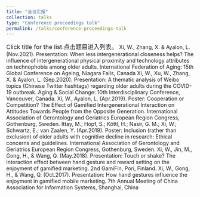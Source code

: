 ```yaml
---
title: "会议汇报"
collection: talks
type: "Conference proceedings talk"
permalink: /talks/conference-proceedings-talk
---
```

<span style="font-size:16px;">
Click title for the list.点击题目进入列表。

<span style="font-size:14px;">
Xi, W., Zhang, X. & Ayalon, L. (Nov.2021). Presentation: When less intergenerational closeness helps? The influence of intergenerational physical proximity and technology attributes on technophobia among older adults. International Federation of Aging: 15th Global Conference on Ageing, Niagara Falls, Canada

<span style="font-size:14px;">
Xi, W., Xu, W., Zhang, X. & Ayalon, L. (Sep.2020). Presentation: A thematic analysis of Weibo topics (Chinese Twitter hashtags) regarding older adults during the COVID-19 outbreak. Aging & Social Change: 10th Interdisciplinary Conference, Vancouver, Canada.

<span style="font-size:14px;">
Xi, W., Ayalon, L. (Apr.2019). Poster: Cooperation or Competition? The Effect of Gamified Intergenerational Interaction on Attitudes Towards People from the Opposite Generation. International Association of Gerontology and Geriatrics European Region Congress, Gothenburg, Sweden.

<span style="font-size:14px;">
Ittay, M.; Hopf, S.; Köttl, H.; Nasir, G. M.; Xi, W.; Schwartz, E.; van Zaalen, Y. (Apr.2019). Poster: Inclusion (rather than exclusion) of older adults with cognitive decline in research: Ethical concerns and guidelines. International Association of Gerontology and Geriatrics European Region Congress, Gothenburg, Sweden.

<span style="font-size:14px;">
Xi, W., Jin, M., Gong, H., & Wang, Q. (May.2018). Presentation: Touch or shake? The interaction effect between hand gesture and reward setting on the enjoyment of gamified marketing. 2nd GamiFin, Pori, Finland.

<span style="font-size:14px;">
Xi, W., Gong, H., & Wang, Q. (Oct.2017). Presentation: How hand gestures influence the enjoyment in gamified mobile marketing. 7th Annual Meeting of China Association for Information Systems, Shanghai, China
